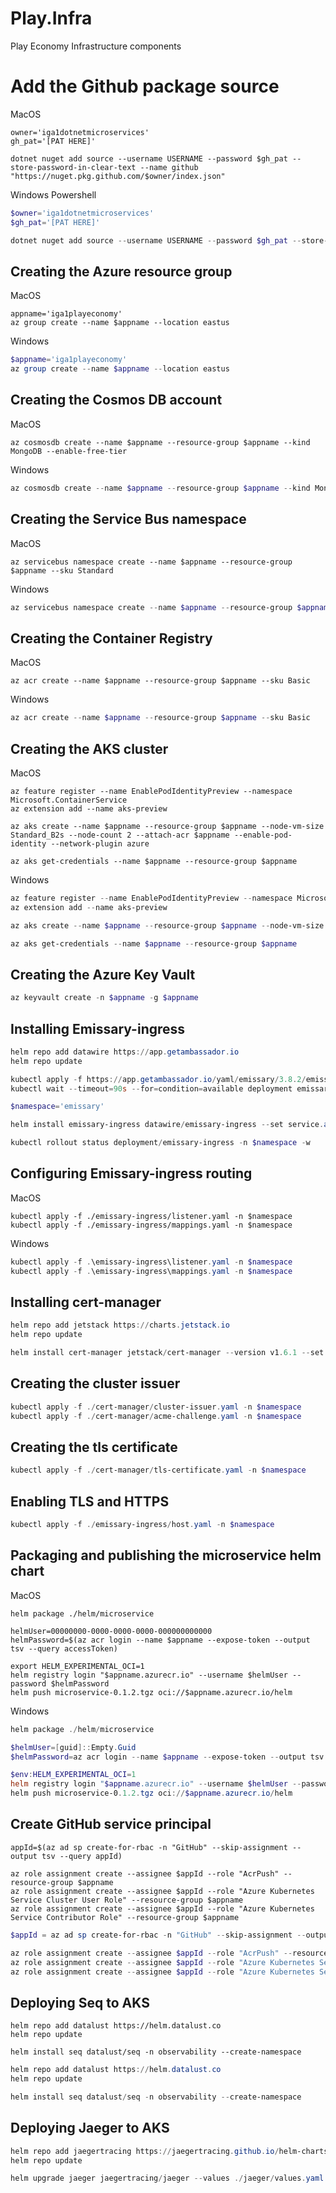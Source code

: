 # Play.Infra

Play Economy Infrastructure components

# Add the Github package source

MacOS

```shell
owner='iga1dotnetmicroservices'
gh_pat='[PAT HERE]'

dotnet nuget add source --username USERNAME --password $gh_pat --store-password-in-clear-text --name github "https://nuget.pkg.github.com/$owner/index.json"
```

Windows Powershell

```powershell
$owner='iga1dotnetmicroservices'
$gh_pat='[PAT HERE]'

dotnet nuget add source --username USERNAME --password $gh_pat --store-password-in-clear-text --name github "https://nuget.pkg.github.com/$owner/index.json"
```

## Creating the Azure resource group 

MacOS

```shell
appname='iga1playeconomy'
az group create --name $appname --location eastus
```

Windows

```powershell
$appname='iga1playeconomy'
az group create --name $appname --location eastus
```

## Creating the Cosmos DB account

MacOS

```shell
az cosmosdb create --name $appname --resource-group $appname --kind MongoDB --enable-free-tier
```

Windows

```powershell
az cosmosdb create --name $appname --resource-group $appname --kind MongoDB --enable-free-tier
```

## Creating the Service Bus namespace

MacOS

```shell
az servicebus namespace create --name $appname --resource-group $appname --sku Standard
```

Windows

```powershell
az servicebus namespace create --name $appname --resource-group $appname --sku Standard
```

## Creating the Container Registry

MacOS

```shell
az acr create --name $appname --resource-group $appname --sku Basic
```

Windows

```powershell
az acr create --name $appname --resource-group $appname --sku Basic
```

## Creating the AKS cluster

MacOS

```shell
az feature register --name EnablePodIdentityPreview --namespace Microsoft.ContainerService
az extension add --name aks-preview

az aks create --name $appname --resource-group $appname --node-vm-size Standard_B2s --node-count 2 --attach-acr $appname --enable-pod-identity --network-plugin azure

az aks get-credentials --name $appname --resource-group $appname
```

Windows

```powershell
az feature register --name EnablePodIdentityPreview --namespace Microsoft.ContainerService
az extension add --name aks-preview

az aks create --name $appname --resource-group $appname --node-vm-size Standard_B2s --node-count 2 --attach-acr $appname --enable-pod-identity --network-plugin azure

az aks get-credentials --name $appname --resource-group $appname
```

## Creating the Azure Key Vault

```powershell
az keyvault create -n $appname -g $appname
```

## Installing Emissary-ingress

```powershell
helm repo add datawire https://app.getambassador.io
helm repo update

kubectl apply -f https://app.getambassador.io/yaml/emissary/3.8.2/emissary-crds.yaml
kubectl wait --timeout=90s --for=condition=available deployment emissary-apiext -n emissary-system

$namespace='emissary'

helm install emissary-ingress datawire/emissary-ingress --set service.annotations."service\.beta\.kubernetes\.io/azure-dns-label-name"=$appname -n $namespace --create-namespace

kubectl rollout status deployment/emissary-ingress -n $namespace -w 
```

## Configuring Emissary-ingress routing

MacOS 

```shell
kubectl apply -f ./emissary-ingress/listener.yaml -n $namespace
kubectl apply -f ./emissary-ingress/mappings.yaml -n $namespace
```

Windows

```powershell
kubectl apply -f .\emissary-ingress\listener.yaml -n $namespace
kubectl apply -f .\emissary-ingress\mappings.yaml -n $namespace
```

## Installing cert-manager

```powershell
helm repo add jetstack https://charts.jetstack.io
helm repo update

helm install cert-manager jetstack/cert-manager --version v1.6.1 --set installCRDs=true --namespace $namespace
```

## Creating the cluster issuer

```powershell
kubectl apply -f ./cert-manager/cluster-issuer.yaml -n $namespace
kubectl apply -f ./cert-manager/acme-challenge.yaml -n $namespace
```

## Creating the tls certificate

```powershell
kubectl apply -f ./cert-manager/tls-certificate.yaml -n $namespace
```

## Enabling TLS and HTTPS

```powershell
kubectl apply -f ./emissary-ingress/host.yaml -n $namespace
```

## Packaging and publishing the microservice helm chart

MacOS

```shell
helm package ./helm/microservice

helmUser=00000000-0000-0000-0000-000000000000
helmPassword=$(az acr login --name $appname --expose-token --output tsv --query accessToken)

export HELM_EXPERIMENTAL_OCI=1
helm registry login "$appname.azurecr.io" --username $helmUser --password $helmPassword
helm push microservice-0.1.2.tgz oci://$appname.azurecr.io/helm
```

Windows

```powershell
helm package ./helm/microservice

$helmUser=[guid]::Empty.Guid
$helmPassword=az acr login --name $appname --expose-token --output tsv --query accessToken

$env:HELM_EXPERIMENTAL_OCI=1
helm registry login "$appname.azurecr.io" --username $helmUser --password $helmPassword
helm push microservice-0.1.2.tgz oci://$appname.azurecr.io/helm
```

## Create GitHub service principal

```shell
appId=$(az ad sp create-for-rbac -n "GitHub" --skip-assignment --output tsv --query appId)

az role assignment create --assignee $appId --role "AcrPush" --resource-group $appname
az role assignment create --assignee $appId --role "Azure Kubernetes Service Cluster User Role" --resource-group $appname
az role assignment create --assignee $appId --role "Azure Kubernetes Service Contributor Role" --resource-group $appname
```

```powershell
$appId = az ad sp create-for-rbac -n "GitHub" --skip-assignment --output tsv --query appId

az role assignment create --assignee $appId --role "AcrPush" --resource-group $appname
az role assignment create --assignee $appId --role "Azure Kubernetes Service Cluster User Role" --resource-group $appname
az role assignment create --assignee $appId --role "Azure Kubernetes Service Contributor Role" --resource-group $appname
```

## Deploying Seq to AKS

```shell
helm repo add datalust https://helm.datalust.co
helm repo update

helm install seq datalust/seq -n observability --create-namespace
```

```powershell
helm repo add datalust https://helm.datalust.co
helm repo update

helm install seq datalust/seq -n observability --create-namespace
```

## Deploying Jaeger to AKS

```powershell
helm repo add jaegertracing https://jaegertracing.github.io/helm-charts
helm repo update

helm upgrade jaeger jaegertracing/jaeger --values ./jaeger/values.yaml -n observability --install
```
